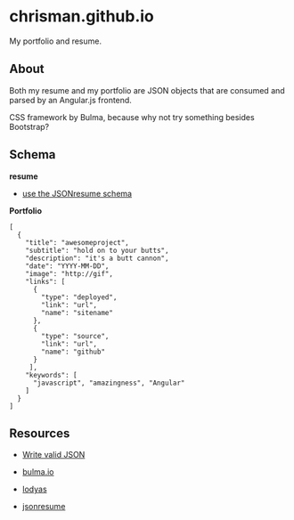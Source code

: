 # chrisman.github.io

My portfolio and resume.

## About

Both my resume and my portfolio are JSON objects that are consumed and parsed by an Angular.js frontend.

CSS framework by Bulma, because why not try something besides Bootstrap?

## Schema

__resume__

* [use the JSONresume schema](https://jsonresume.org/schema/)

__Portfolio__

```
[
  {
    "title": "awesomeproject",
    "subtitle": "hold on to your butts",
    "description": "it's a butt cannon",
    "date": "YYYY-MM-DD",
    "image": "http://gif",
    "links": [
      {
        "type": "deployed",
        "link": "url",
        "name": "sitename"
      },
      {
        "type": "source",
        "link": "url",
        "name": "github"
      }
     ],
    "keywords": [ 
      "javascript", "amazingness", "Angular"
    ]
  }
]
```

## Resources

* [Write valid JSON](http://jsonlint.com/)

* [bulma.io](http://bulma.io/)

* [lodyas](http://subtlepatterns.com/dark-sharp-edges/)

* [jsonresume](https://jsonresume.org/schema/)
